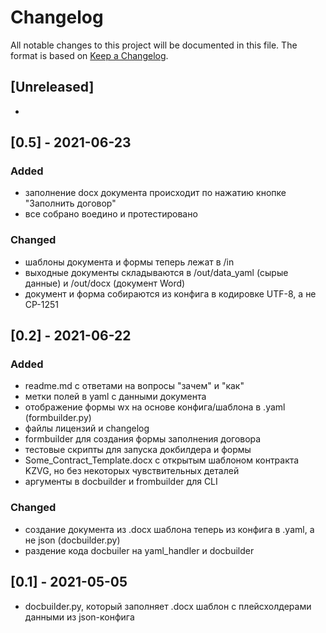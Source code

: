 # Changelog

All notable changes to this project will be documented in this file. The format is based on [Keep a Changelog](https://keepachangelog.com/en/1.0.0/).

## [Unreleased]

-

## [0.5] - 2021-06-23

### Added

- заполнение docx документа происходит по нажатию кнопке "Заполнить договор"
- все собрано воедино и протестировано

### Changed

- шаблоны документа и формы теперь лежат в /in
- выходные документы складываются в /out/data_yaml (сырые данные) и /out/docx (документ Word)
- документ и форма собираются из конфига в кодировке UTF-8, а не CP-1251


## [0.2] - 2021-06-22

### Added

- readme.md с ответами на вопросы "зачем" и "как"
- метки полей в yaml с данными документа
- отображение формы wx на основе конфига/шаблона в .yaml (formbuilder.py)
- файлы лицензий и changelog
- formbuilder для создания формы заполнения договора
- тестовые скрипты для запуска докбилдера и формы
- Some_Contract_Template.docx с открытым шаблоном контракта KZVG, но без некоторых чувствительных деталей
- аргументы в docbuilder и frombuilder для CLI

### Changed

- создание документа из .docx шаблона теперь из конфига в .yaml, а не json (docbuilder.py)
- раздение кода docbuiler на yaml_handler и docbuilder

## [0.1] - 2021-05-05

- docbuilder.py, который заполняет .docx шаблон с плейсхолдерами данными из json-конфига
